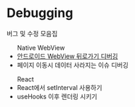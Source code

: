 # Debugging
버그 및 수정 모음집

<ul>Native WebView
  
  <li><a href="https://github.com/ahnhuiwon/Debugging/blob/main/native_web/popup_back.md">안드로이드 WebView 뒤로가기 디버깅</a></li>
  <li>페이지 이동시 데이터 사라지는 이슈 디버깅</li>
  
</ul>

<ul>React
  
  <li>React에서 setInterval 사용하기</li>
  <li>useHooks 이후 렌더링 시키기</li>
  
</ul>
